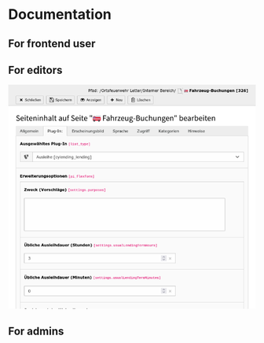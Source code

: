 # Documentation

## For frontend user

## For editors

![The frontend plug in configuration](./images/pluginConfiguration.png "The frontend plug in configuration")

## For admins

